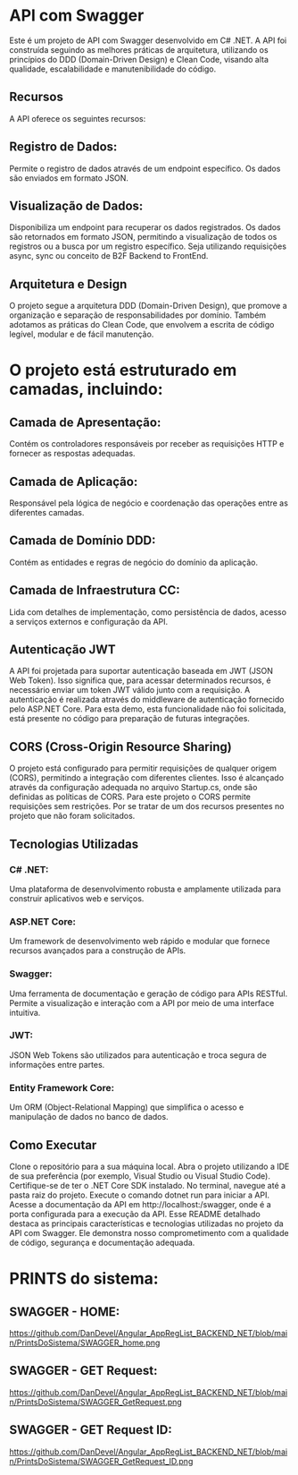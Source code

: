 # API com Swagger
Este é um projeto de API com Swagger desenvolvido em C# .NET. A API foi construída seguindo as melhores práticas de arquitetura, utilizando os princípios do DDD (Domain-Driven Design) e Clean Code, visando alta qualidade, escalabilidade e manutenibilidade do código.

## Recursos
A API oferece os seguintes recursos:

## Registro de Dados: 
Permite o registro de dados através de um endpoint específico. Os dados são enviados em formato JSON.

## Visualização de Dados: 
Disponibiliza um endpoint para recuperar os dados registrados. Os dados são retornados em formato JSON, permitindo a visualização de todos os registros ou a busca por um registro específico. Seja utilizando requisições async, sync ou conceito de B2F Backend to FrontEnd.

## Arquitetura e Design
O projeto segue a arquitetura DDD (Domain-Driven Design), que promove a organização e separação de responsabilidades por domínio. 
Também adotamos as práticas do Clean Code, que envolvem a escrita de código legível, modular e de fácil manutenção.

# O projeto está estruturado em camadas, incluindo:

## Camada de Apresentação: 
Contém os controladores responsáveis por receber as requisições HTTP e fornecer as respostas adequadas.

## Camada de Aplicação: 
Responsável pela lógica de negócio e coordenação das operações entre as diferentes camadas.

## Camada de Domínio DDD: 
Contém as entidades e regras de negócio do domínio da aplicação.

## Camada de Infraestrutura CC: 
Lida com detalhes de implementação, como persistência de dados, acesso a serviços externos e configuração da API.

## Autenticação JWT
A API foi projetada para suportar autenticação baseada em JWT (JSON Web Token). Isso significa que, para acessar determinados recursos, é necessário enviar um token JWT válido junto com a requisição. A autenticação é realizada através do middleware de autenticação fornecido pelo ASP.NET Core.
Para esta demo, esta funcionalidade não foi solicitada, está presente no código para preparação de futuras integrações.

## CORS (Cross-Origin Resource Sharing)
O projeto está configurado para permitir requisições de qualquer origem (CORS), permitindo a integração com diferentes clientes. Isso é alcançado através da configuração adequada no arquivo Startup.cs, onde são definidas as políticas de CORS.
Para este projeto o CORS permite requisições sem restrições. Por se tratar de um dos recursos presentes no projeto que não foram solicitados.

## Tecnologias Utilizadas

### C# .NET: 
Uma plataforma de desenvolvimento robusta e amplamente utilizada para construir aplicativos web e serviços.

### ASP.NET Core: 
Um framework de desenvolvimento web rápido e modular que fornece recursos avançados para a construção de APIs.

### Swagger: 
Uma ferramenta de documentação e geração de código para APIs RESTful. Permite a visualização e interação com a API por meio de uma interface intuitiva.

### JWT: 
JSON Web Tokens são utilizados para autenticação e troca segura de informações entre partes.

### Entity Framework Core: 
Um ORM (Object-Relational Mapping) que simplifica o acesso e manipulação de dados no banco de dados.


## Como Executar
Clone o repositório para a sua máquina local.
Abra o projeto utilizando a IDE de sua preferência (por exemplo, Visual Studio ou Visual Studio Code).
Certifique-se de ter o .NET Core SDK instalado.
No terminal, navegue até a pasta raiz do projeto.
Execute o comando dotnet run para iniciar a API.
Acesse a documentação da API em http://localhost:<porta>/swagger, onde <porta> é a porta configurada para a execução da API.
Esse README detalhado destaca as principais características e tecnologias utilizadas no projeto da API com Swagger. Ele demonstra nosso comprometimento com a qualidade de código, segurança e documentação adequada.
  

# PRINTS do sistema:
  
## SWAGGER - HOME:
https://github.com/DanDevel/Angular_AppRegList_BACKEND_NET/blob/main/PrintsDoSistema/SWAGGER_home.png
  
## SWAGGER - GET Request:
https://github.com/DanDevel/Angular_AppRegList_BACKEND_NET/blob/main/PrintsDoSistema/SWAGGER_GetRequest.png
  
## SWAGGER - GET Request ID:
https://github.com/DanDevel/Angular_AppRegList_BACKEND_NET/blob/main/PrintsDoSistema/SWAGGER_GetRequest_ID.png

  
  
